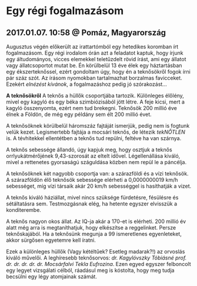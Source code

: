 # Egy régi fogalmazásom
## 2017.01.07. 10:58 @ Pomáz, Magyarország
Augusztus végén előkerült az irattartómból egy hetedikes koromban írt fogalmazásom. Egy régi irodalom órán azt a feladatot kaptuk, hogy írjunk egy áltudományos, vicces elemekkel teletűzdelt rövid írást, ami egy állatot vagy állatcsoportot mutat be. Én körülbelül 13 éve élek egy háztartásban egy ékszerteknőssel, ezért gondoltam úgy, hogy én a teknősökről fogok írni pár száz szót. Az írásom nyomokban tartalmazhat borzalmas favicceket. Ezekért *elnézést kívánok*, a fogalmazáshoz pedig jó szórakozást...

**A teknősökről**
A teknős a hüllők csoportjába tartozik. Különleges élőlény, mivel egy kagyló és egy béka szimbiózisából jött létre. A feje kicsi, mert a kagyló összenyomta, ezért nem tud brekegni. Teknősök 200 millió éve élnek a Földön, de még egy példány sem élt 200 millió évet.

A teknősöknek körülbelül háromszáz fajtáját ismerjük, pedig nem is fogtunk velük kezet. Legismertebb fajtája a mocsári teknős, de létezik *tekNŐTLEN* is. A tévhitekkel ellentétben a teknős tud repülni, feltéve ha van szárnya.

A teknős sebessége állandó, úgy kapjuk meg, hogy osztjuk a teknős orrlyukátmérőjének 9,43-szorosát az eltelt idővel. Légellenállása kiváló, mivel a rettenetes gyorsaságú száguldása közben nem repül le a páncélja.

A teknősöknek két nagyobb csoportja van: a szárazföldi és a vízi teknősök. A szárazföldön élő teknősök sebessége elérheti a 0,0000000019 km/h sebességet, míg vízi társaik akár 20 km/h sebességgel is hasíthatják a vizet.

A teknős kiváló háziállat, mivel nincs szüksége fürdetésre, fésülésre és sétáltatásra sem. Testmozgásnak elég, ha hetente egyszer elvisszük a konditerembe.

A teknős nagyon okos állat. Az IQ-ja akár a 170-et is elérheti. 200 millió év alatt még arra is megtaníthatjuk, hogy elkészítse a reggelinket. Persze teknőskajából. Ha a teknősünk megunja a 99 ismeretlenes egyenleteket, akkor sürgősen egyetemre kell íratni.

Ezek a különleges hüllők (Vagy kétéltűek? Esetleg madarak?!) az orvoslás kiváló művelői. A leghíresebb teknősorvos: *dr. Kagylóvszky Tóbiásné prof. dr. dr. dr. dr. dr. Mocsárfalvi Tekla Eufrozina*. Ezen egyed egyszer felboncolt egy legyet vizsgálati célból, ráadásul meg is kóstolta, hogy meg tudja becsülni egy légy atomjainak számát.
<!--stackedit_data:
eyJoaXN0b3J5IjpbOTkxNjk3MzI5XX0=
-->